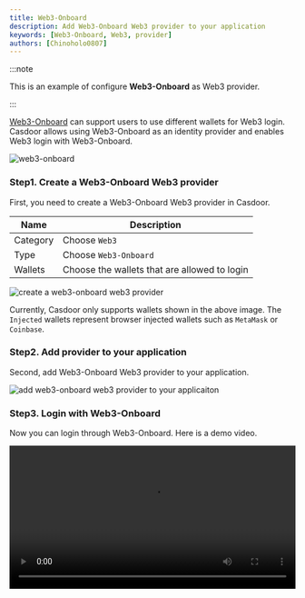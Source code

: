 ```yaml
---
title: Web3-Onboard
description: Add Web3-Onboard Web3 provider to your application
keywords: [Web3-Onboard, Web3, provider]
authors: [Chinoholo0807]
---
```


:::note

This is an example of configure **Web3-Onboard** as Web3 provider.

:::

[Web3-Onboard](https://onboard.blocknative.com/) can support users to use different wallets for Web3 login.
Casdoor allows using Web3-Onboard as an identity provider and enables Web3 login with Web3-Onboard.

![web3-onboard](/img/providers/web3/web3onboard.png)
### Step1. Create a Web3-Onboard Web3 provider

First, you need to create a Web3-Onboard Web3 provider in Casdoor.

|    Name       |   Description                         |
|      ----     |   ----                                |  
|Category       |   Choose `Web3`                       |
|Type           |   Choose `Web3-Onboard`               |
|Wallets        |   Choose the wallets that are allowed to login |

![create a web3-onboard web3 provider](/img/providers/web3/web3onboard_provider_conf.png)

Currently, Casdoor only supports wallets shown in the above image. The `Injected` wallets represent browser injected wallets such as `MetaMask` or `Coinbase`.

### Step2. Add provider to your application

Second, add Web3-Onboard Web3 provider to your application.

![add web3-onboard web3 provider to your applicaiton](/img/providers/web3/web3onboard_app_add.png)

### Step3. Login with Web3-Onboard

Now you can login through Web3-Onboard. Here is a demo video.

<video src="/video/provider/web3/login_with_web3onboard.mp4" controls="controls" width="100%"></video>
